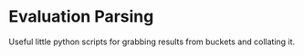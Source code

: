 # Evaluation Parsing

Useful little python scripts for grabbing results from buckets and collating it.
